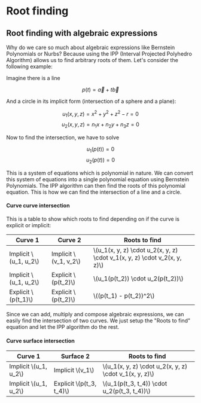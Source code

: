# Root finding

## Root finding with algebraic expressions

Why do we care so much about algebraic expressions like Bernstein Polynomials or Nurbs? Because using the IPP (Interval Projected Polyhedro Algorithm) allows us to find arbitrary roots of them. Let's consider the following example:

Imagine there is a line

$$p(t) = \vec{a} + t \vec{b}$$

And a circle in its implicit form (intersection of a sphere and a plane):

$$u_1(x, y, z) = x ^ 2 + y ^ 2 + z ^ 2 - r = 0$$
$$u_2(x, y, z) = n_1 x + n_2 y + n_3 z = 0$$

Now to find the intersection, we have to solve

$$u_1(p(t)) = 0$$
$$u_2(p(t)) = 0$$

This is a system of equations which is polynomial in nature. We can convert this system of equations into a single polynomial equation using Bernstein Polynomials. The IPP algorithm can then find the roots of this polynomial equation. This is how we can find the intersection of a line and a circle.

#### Curve curve intersection

This is a table to show which roots to find depending on if the curve is explicit or implicit:

| Curve 1           | Curve 2     | Roots to find |
|-------------------|-------------|---------------|
| Implicit \\(u_1, u_2\\) | Implicit \\(v_1, v_2\\) | \\(u_1(x, y, z) \cdot u_2(x, y, z) \cdot v_1(x, y, z) \cdot v_2(x, y, z)\\) |
| Implicit \\(u_1, u_2\\) | Explicit \\(p(t_2)\\) | \\(u_1(p(t_2)) \cdot u_2(p(t_2))\\) |
| Explicit \\(p(t_1)\\) | Explicit \\(p(t_2)\\) | \\((p(t_1) - p(t_2))^2\\) |

Since we can add, multiply and compose algebraic expressions, we can easily find the intersection of two curves. We just setup the "Roots to find" equation and let the IPP algorithm do the rest.

#### Curve surface intersection

| Curve 1           | Surface 2     | Roots to find |
|-------------------|-------------|---------------|
| Implicit \\(u_1, u_2\\) | Implicit \\(v_1\\) | \\(u_1(x, y, z) \cdot u_2(x, y, z) \cdot v_1(x, y, z)\\) |
| Implicit \\(u_1, u_2\\) | Explicit \\(p(t_3, t_4)\\) | \\(u_1(p(t_3, t_4)) \cdot u_2(p(t_3, t_4))\\) |
